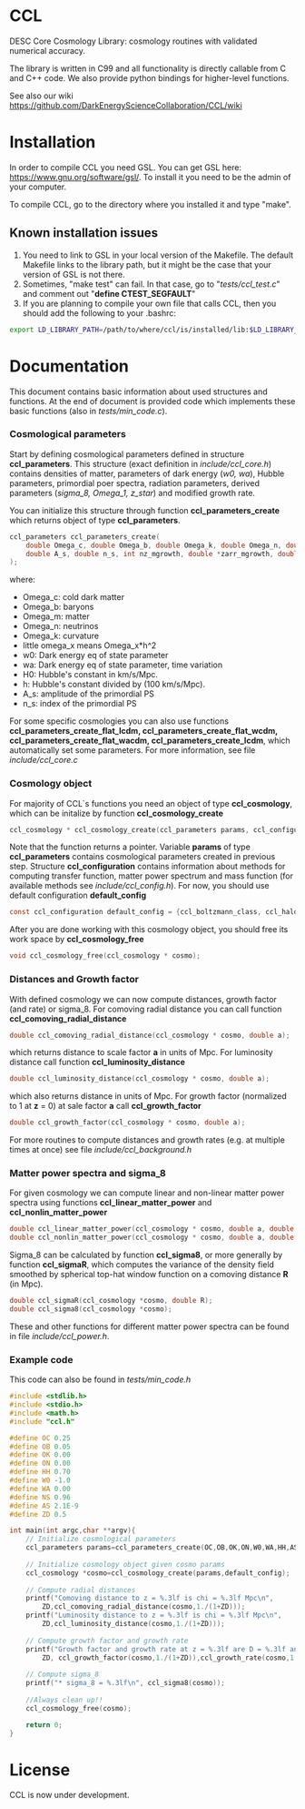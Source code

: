 # CCL
DESC Core Cosmology Library: cosmology routines with validated numerical accuracy.

The library is written in C99 and all functionality is directly callable from C and C++ code.  We also provide python bindings for higher-level functions.

See also our wiki https://github.com/DarkEnergyScienceCollaboration/CCL/wiki
# Installation
In order to compile CCL you need GSL. You can get GSL here: https://www.gnu.org/software/gsl/. To install it you need to be the admin of your computer.

To compile CCL, go to the directory where you installed it and type "make".

## Known installation issues
1. You need to link to GSL in your local version of the Makefile. The default Makefile links to the library path, but it might be the case that your version of GSL is not there. 
2. Sometimes, "make test" can fail. In that case, go to "*tests/ccl_test.c*" and comment out "**define CTEST_SEGFAULT**"
3. If you are planning to compile your own file that calls CCL, then you should add the following to your .bashrc:
````sh
export LD_LIBRARY_PATH=/path/to/where/ccl/is/installed/lib:$LD_LIBRARY_PATH
````

 
# Documentation
This document contains basic information about used structures and functions. At the end of document is provided code which implements these basic functions (also in *tests/min_code.c*).
### Cosmological parameters
Start by defining cosmological parameters defined in structure **ccl_parameters**. This structure (exact definition in *include/ccl_core.h*) contains densities of matter, parameters of dark energy (*w0, wa*), Hubble parameters, primordial poer spectra, radiation parameters, derived parameters (*sigma_8, Omega_1, z_star*) and modified growth rate.

You can initialize this structure through function **ccl_parameters_create** which returns object of type **ccl_parameters**.
````c
ccl_parameters ccl_parameters_create(
	double Omega_c, double Omega_b, double Omega_k, double Omega_n, double w0, double wa, double h,
	double A_s, double n_s, int nz_mgrowth, double *zarr_mgrowth, double *dfarr_mgrowth
);
````
where:
* Omega_c: cold dark matter
* Omega_b: baryons
* Omega_m: matter
* Omega_n: neutrinos
* Omega_k: curvature
* little omega_x means Omega_x*h^2
* w0: Dark energy eq of state parameter
* wa: Dark energy eq of state parameter, time variation
* H0: Hubble's constant in km/s/Mpc.
* h: Hubble's constant divided by (100 km/s/Mpc).
* A_s: amplitude of the primordial PS
* n_s: index of the primordial PS

For some specific cosmologies you can also use functions **ccl_parameters_create_flat_lcdm, ccl_parameters_create_flat_wcdm, ccl_parameters_create_flat_wacdm, ccl_parameters_create_lcdm**, which automatically set some parameters. For more information, see file *include/ccl_core.c*
### Cosmology object
For majority of CCL`s functions you need an object of type **ccl_cosmology**, which can be initalize by function **ccl_cosmology_create**
````c
ccl_cosmology * ccl_cosmology_create(ccl_parameters params, ccl_configuration config);
````
Note that the function returns a pointer. Variable **params** of type **ccl_parameters** contains cosmological parameters created in previous step. Structure **ccl_configuration** contains information about methods for computing transfer function, matter power spectrum and mass function (for available methods see *include/ccl_config.h*). For now, you should use default configuration **default_config**
````c
const ccl_configuration default_config = {ccl_boltzmann_class, ccl_halofit, ccl_tinker};
````
After you are done working with this cosmology object, you should free its work space by **ccl_cosmology_free**
````c
void ccl_cosmology_free(ccl_cosmology * cosmo);
````
### Distances and Growth factor
With defined cosmology we can now compute distances, growth factor (and rate) or sigma_8. For comoving radial distance you can call function **ccl_comoving_radial_distance**
````c
double ccl_comoving_radial_distance(ccl_cosmology * cosmo, double a);
````
which returns distance to scale factor **a** in units of Mpc. For luminosity distance call function **ccl_luminosity_distance**
````c
double ccl_luminosity_distance(ccl_cosmology * cosmo, double a);
````
which also returns distance in units of Mpc. For growth factor (normalized to 1 at **z** = 0) at sale factor **a** call **ccl_growth_factor**
````c
double ccl_growth_factor(ccl_cosmology * cosmo, double a);
````
For more routines to compute distances and growth rates (e.g. at multiple times at once) see file *include/ccl_background.h*
###  Matter power spectra and sigma_8
For given cosmology we can compute linear and non-linear matter power spectra using functions **ccl_linear_matter_power** and **ccl_nonlin_matter_power**
````c
double ccl_linear_matter_power(ccl_cosmology * cosmo, double a, double k);
double ccl_nonlin_matter_power(ccl_cosmology * cosmo, double a, double k);
````
Sigma_8 can be calculated by function **ccl_sigma8**, or more generally by function **ccl_sigmaR**, which computes the variance of the density field smoothed by spherical top-hat window function on a comoving distance **R** (in Mpc).
````c
double ccl_sigmaR(ccl_cosmology *cosmo, double R);
double ccl_sigma8(ccl_cosmology *cosmo);
````
These and other functions for different matter power spectra can be found in file *include/ccl_power.h*.
### Example code
This code can also be found in *tests/min_code.h*

````c
#include <stdlib.h>
#include <stdio.h>
#include <math.h>
#include "ccl.h"

#define OC 0.25
#define OB 0.05
#define OK 0.00
#define ON 0.00
#define HH 0.70
#define W0 -1.0
#define WA 0.00
#define NS 0.96
#define AS 2.1E-9
#define ZD 0.5

int main(int argc,char **argv){
    // Initialize cosmological parameters
    ccl_parameters params=ccl_parameters_create(OC,OB,OK,ON,W0,WA,HH,AS,NS,-1,NULL,NULL);
    
    // Initialize cosmology object given cosmo params
    ccl_cosmology *cosmo=ccl_cosmology_create(params,default_config);
    
    // Compute radial distances
    printf("Comoving distance to z = %.3lf is chi = %.3lf Mpc\n",
		ZD,ccl_comoving_radial_distance(cosmo,1./(1+ZD)));
	printf("Luminosity distance to z = %.3lf is chi = %.3lf Mpc\n",
		ZD,ccl_luminosity_distance(cosmo,1./(1+ZD)));
		
	// Compute growth factor and growth rate
	printf("Growth factor and growth rate at z = %.3lf are D = %.3lf and f = %.3lf\n",
		ZD, ccl_growth_factor(cosmo,1./(1+ZD)),ccl_growth_rate(cosmo,1./(1+ZD)));  
		
    // Compute sigma_8
	printf("* sigma_8 = %.3lf\n", ccl_sigma8(cosmo));
	
	//Always clean up!!
	ccl_cosmology_free(cosmo);

	return 0;
}
````

# License
CCL is now under development.
